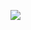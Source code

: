 <a href="#" target="_blank"><img src="https://img.shields.io/badge/photoshop-000?style=for-the-badge&logo=Adobe Acrobat Reader&logoColor=#EC1C24"/></a>
